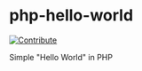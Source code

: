 # php-hello-world

[![Contribute](http://beta.codenvy.com/factory/resources/codenvy-contribute.svg)](https://beta.codenvy.com/f?url=https://github.com/kaloyan-raev/php-hello-world)

Simple "Hello World" in PHP
